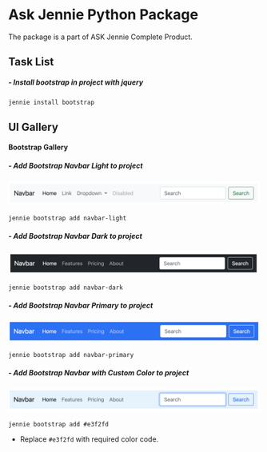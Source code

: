 # Ask Jennie Python Package
The package is a part of ASK Jennie Complete Product.

## Task List

##### - Install bootstrap in project with jquery 
```shell
jennie install bootstrap
```
## UI Gallery

#### Bootstrap Gallery

##### - Add Bootstrap Navbar Light to project
![NavbarLight](images/navbar-light.png)
```shell
jennie bootstrap add navbar-light
```

##### - Add Bootstrap Navbar Dark to project
![NavbarDark](images/navbar-dark.png)
```shell
jennie bootstrap add navbar-dark
```

##### - Add Bootstrap Navbar Primary to project
![NavbarDark](images/navbar-primary.png)
```shell
jennie bootstrap add navbar-primary
```

##### - Add Bootstrap Navbar with Custom Color to project
![NavbarCustom](images/navbar-custom.png) 

```shell
jennie bootstrap add #e3f2fd
```

- Replace `#e3f2fd` with required color code.
  
